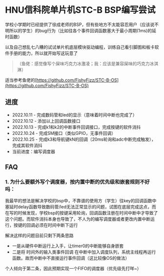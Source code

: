 # HNU信科院单片机STC-B BSP编写尝试

学校小学期时已经提供了徐成老师的BSP，但有些地方不太能容忍用户（应该说不明所以的学生）的bug行为（比如往各个事件回调函数塞大于最小周期(1ms)的延时函数）

以及自己想乱七八糟的试试单片机底层模块驱动编程，训练自己看引脚图和板卡软件手册的能力，所以就开始写这玩意了

>（鱼佬：感觉像写个屎味巧克力冰激凌；我：应该是兼容屎味的巧克力冰淇淋）

适当参考鱼佬的[https://github.com/FishyFizz/STC-B-OS](https://github.com/FishyFizz/STC-B-OS)

## 进度

* 2022.10.11 - 完成数码管和led的显示（意味着时间中断也完成了）
* 2022.10.12 - 添加以上回调函数接口
* 2022.10.13 - 完成k1和k2的中断事件回调接口，完成按键的软件消抖
* 2022.10.24 - 完成SM接口（类似GPIO，无事件回调）
* 2022.10.25 - 完成k3和导航键kN的回调（20ms轮询和adc中断完成触发），完成其软件消抖
* 当前进度：编写调度器

## FAQ

### 1. 为什么要额外写个调度器，按内置中断的优先级和嵌套规则不好吗：

我最早的想法是解决学校的bsp中，不靠谱的使用方（学生）往key的回调函数中塞延时delay函数导致数码管/led无法正常显示的问题，试图在底层完成这点，而在写的时候发现，学校bsp的按键采用轮询，回调函数注册在时间中断中才导致了这个问题。而软件消抖本身也导致了，不人为的编写调度器或者更改内置中断运行，按键的回调必须在时间中断下运行 

解决这样的问题目前只剩下两条思路

* 一是从硬件中断运行上入手，让timer0的中断能够自身嵌套
* 二是将 时间外的输入类事件回调 在中断中加入调度队列，系统主线程再运行函数。故而中断中不直接运行事件回调（这比较像OS的做法）

个人倾向于第二条，因此预期实现一个FIFO的调度器（优先级先打咩~）

